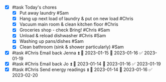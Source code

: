 - [x] #task Today's chores
	- [x] Put away laundry #Sam 
	- [x] Hang up next load of laundry & put on new load #Chris 
	- [x] Vacuum main room & clean kitchen floor #Chris 
	- [x] Groceries shop - check Bring! #Chris #Sam 
	- [x] Unload & reload dishwasher #Chris #Sam 
	- [x] Washing up pans/dishes #Sam 
	- [x] Clean bathroom (sink & shower particularly) #Sam 
- [x] #task #Chris Email back Jenna ⏫ 🛫 2023-01-15 📅 2023-01-16 ✅ 2023-01-19
- [x] #task #Chris Email back Jo ⏫ 🛫 2023-01-14 📅 2023-01-16 ✅ 2023-01-19
- [x] #task #Chris Send energy readings ⏫ 🛫 2023-01-14 📅 2023-01-16 ✅ 2023-02-20